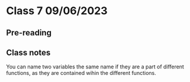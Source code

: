 # Class 7 09/06/2023

## Pre-reading

## Class notes
You can name two variables the same name if they are a part of different functions, as they are contained wihin the different functions. 
